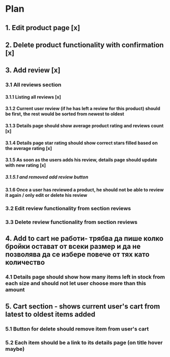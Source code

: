 # Plan

## 1. Edit product page [x]

## 2. Delete product functionality with confirmation [x]

## 3. Add review [x]

### 3.1 All reviews section

#### 3.1.1 Listing all reviews [x]

#### 3.1.2 Current user review (if he has left a review for this product) should be first, the rest would be sorted from newest to oldest

#### 3.1.3 Details page should show average product rating and reviews count [x]

#### 3.1.4 Details page star rating should show correct stars filled based on the average rating [x]

#### 3.1.5 As soon as the users adds his review, details page should update with new rating [x]

##### 3.1.5.1 and removed add review button

#### 3.1.6 Once a user has reviewed a product, he should not be able to review it again / only edit or delete his review

### 3.2 Edit review functionality from section reviews

### 3.3 Delete review functionality from section reviews

## 4. Add to cart не работи- трябва да пише колко бройки остават от всеки размер и да не позволява да се избере повече от тях като количество

### 4.1 Details page should show how many items left in stock from each size and should not let user choose more than this amount

## 5. Cart section - shows current user's cart from latest to oldest items added

### 5.1 Button for delete should remove item from user's cart

### 5.2 Each item should be a link to its details page (on title hover maybe)
